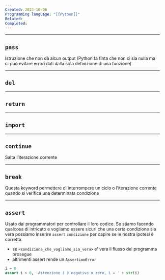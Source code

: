 ```yaml
---
Created: 2023-10-06
Programming language: "[[Python]]"
Related: 
Completed:
---
```

---
## `pass`
Istruzione che non dà alcun output (Python fa finta che non ci sia nulla ma ci può evitare errori dati dalla sola definizione di una funzione)

---
## `del`

---
## `return`

---
## `import`

---
## `continue`
Salta l’iterazione corrente

---
## `break`
Questa keyword permettere di interrompere un ciclo o l’iterazione corrente quando si verifica una determinata condizione

---
## `assert`
Usato dai programmatori per controllare il loro codice. Se stiamo facendo qualcosa di intricato e
vogliamo essere sicuri che una certa condizione sia vera possiamo inserire `assert` `condizione` per capire se le nostra ipotesi è corretta.
- se `<condizione_che_vogliamo_sia_vera>` e' vera il flusso del programma prosegue
- altrimenti assert rende un `AssertionError`
```python
i = 0
assert i > 0, 'Attenzione i è negativo o zero, i = ' + str(i)
```